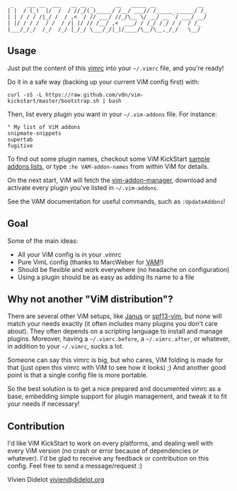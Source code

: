      _    ___ __  ___   __ __ _       __   _____ __             __
    | |  / (_)  |/  /  / //_/(_)_____/ /__/ ___// /_____ ______/ /_
    | | / / / /|_/ /  / ,<  / // ___/ //_/\__ \/ __/ __ `/ ___/ __/
    | |/ / / /  / /  / /| |/ // /__/ ,<  ___/ / /_/ /_/ / /  / /_
    |___/_/_/  /_/  /_/ |_/_/ \___/_/|_|/____/\__/\__,_/_/   \__/

Usage
-----

Just put the content of this
[vimrc](https://github.com/v0n/vim-kickstart/blob/master/vimrc) into
your `~/.vimrc` file, and you're ready!

Do it in a safe way (backing up your current ViM config first) with:

    curl -sS -L https://raw.github.com/v0n/vim-kickstart/master/bootstrap.sh | bash

Then, list every plugin you want in your `~/.vim-addons` file.
For instance:

    " My list of ViM addons
    snipmate-snippets
    supertab
    fugitive

To find out some plugin names, checkout some ViM KickStart
[sample addons lists](https://github.com/v0n/vim-kickstart/tree/master/lists), or type `:he VAM-addon-names` from within ViM for details.

On the next start, ViM will fetch the
[vim-addon-manager](https://github.com/MarcWeber/vim-addon-manager),
download and activate every plugin you've listed in `~/.vim-addons`.

See the VAM documentation for useful commands, such as `:UpdateAddons`!

Goal
----

Some of the main ideas:

* All your ViM config is in your .vimrc
* Pure VimL config (thanks to MarcWeber for [VAM](https://github.com/MarcWeber/vim-addon-manager)!)
* Should be flexible and work everywhere (no headache on configuration)
* Using a plugin should be as easy as adding its name to a file

Why not another "ViM distribution"?
-----------------------------------

There are several other ViM setups, like [Janus](https://github.com/carlhuda/janus)
or [spf13-vim](https://github.com/spf13/spf13-vim), but none will match
your needs exactly (it often includes many plugins you don't care
about). They often depends on a scripting language to install and manage
plugins. Moreover, having a `~/.vimrc.before`, a `~/.vimrc.after`, or
whatever, in addition to your `~/.vimrc`, sucks a lot.

Someone can say this vimrc is big, but who cares, ViM folding is
made for that (just open this vimrc with ViM to see how it looks) ;)
And another good point is that a single config file is more portable.

So the best solution is to get a nice prepared and documented vimrc as a
base, embedding simple support for plugin management, and tweak it to
fit your needs if necessary!

Contribution
------------

I'd like ViM KickStart to work on every platforms, and dealing well with
every ViM version (no crash or error because of dependencies or
whatever). I'd be glad to receive any feedback or contribution on
this config.
Feel free to send a message/request :)



Vivien Didelot <vivien@didelot.org>
